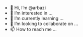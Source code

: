 - 👋 Hi, I’m @arbazi
- 👀 I’m interested in ...
- 🌱 I’m currently learning ...
- 💞️ I’m looking to collaborate on ...
- 📫 How to reach me ...

<!---
arbazi/arbazi is a ✨ special ✨ repository because its `README.md` (this file) appears on your GitHub profile.
You can click the Preview link to take a look at your changes.
--->
